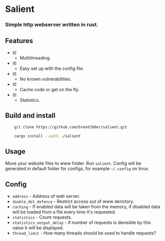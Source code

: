 # Salient
### Simple http webserver written in rust.

## Features

- [x] - Multithreading.
- [x] - Easy set up with the config file.
- [x] - No known vulnerabilities.
- [x] - Cache code or get on the fly.
- [x] - Statistics.

## Build and install
```sh
    git clone https://github.com/GreatC0der/salient.git

    cargo install --path ./salient
```

## Usage
Move your website files to www folder. Run `salient`.
Config will be generated in default folder for configs, for example `~/.config` on linux.

## Config
- `address` - Address of web server.
- `double_dot_defence` - Restrict access out of www derictory.
- `caching` - If enabled data will be taken from the memory, if disabled data will be loaded from a file every time it's requested.
- `statistics` - Count requests.
- `statistics_output_delay` - if number of requests is devisible by this value it will be displayed.
- `thread_limit` - How many threads should be used to handle requests?